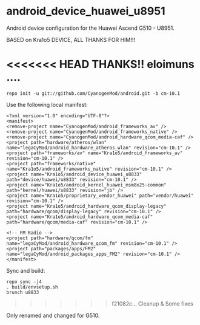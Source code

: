 android_device_huawei_u8951
===========================

Android device configuration for the Huawei Ascend G510 - U8951.

BASED on Kra1o5 DEVICE, ALL THANKS FOR HIM!!!

<<<<<<< HEAD
THANKS!! eloimuns ....
=======
    repo init -u git://github.com/CyanogenMod/android.git -b cm-10.1

Use the following local manifest:

    <?xml version="1.0" encoding="UTF-8"?>
    <manifest>
    <remove-project name="CyanogenMod/android_frameworks_av" />
    <remove-project name="CyanogenMod/android_frameworks_native" />
    <remove-project name="CyanogenMod/android_hardware_qcom_media-caf" />
    <project path="hardware/atheros/wlan" name="legaCyMod/android_hardware_atheros_wlan" revision="cm-10.1" />
    <project path="frameworks/av" name="Kra1o5/android_frameworks_av" revision="cm-10.1" />
    <project path="frameworks/native" name="Kra1o5/android_frameworks_native" revision="cm-10.1" />
    <project name="Kra1o5/android_device_huawei_u8833" path="device/huawei/u8833" revision="cm-10.1" />
    <project name="Kra1o5/android_kernel_huawei_msm8x25-common" path="kernel/huawei/u8833" revision="jb" />
    <project name="Kra1o5/proprietary_vendor_huawei" path="vendor/huawei" revision="cm-10.1" />
    <project name="Kra1o5/android_hardware_qcom_display-legacy" path="hardware/qcom/display-legacy" revision="cm-10.1" />
    <project name="Kra1o5/android_hardware_qcom_media-caf" path="hardware/qcom/media-caf" revision="cm-10.1" />

    <!-- FM Radio -->
    <project path="hardware/qcom/fm" name="legaCyMod/android_hardware_qcom_fm" revision="cm-10.1" />
    <project path="packages/apps/FM2" name="legaCyMod/android_packages_apps_FM2" revision="cm-10.1" />
    </manifest>

Sync and build:

    repo sync -j4
    . build/envsetup.sh
    brunch u8833
>>>>>>> f21082c... Cleanup & Some fixes

Only renamed and changed for G510.
